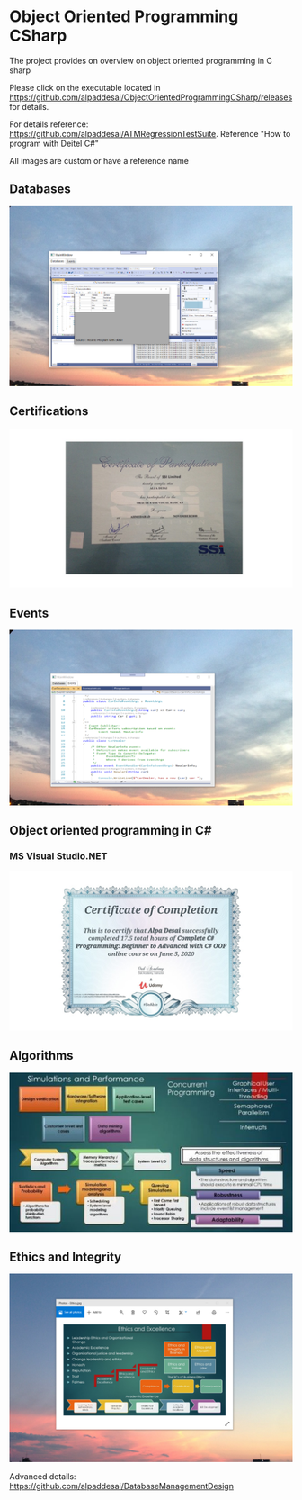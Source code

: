 # Object Oriented Programming CSharp

The project provides on overview on object oriented programming in C sharp

Please click on the executable located in https://github.com/alpaddesai/ObjectOrientedProgrammingCSharp/releases for details.

For details reference: https://github.com/alpaddesai/ATMRegressionTestSuite. Reference "How to program with Deitel C#"


All images are custom or have a reference name

## Databases
![image](DatabasesImage.png)

## Certifications
![image](Oracle.jpg)

## Events 
![image](EventsImage.png)

## Object oriented programming in C#

### MS Visual Studio.NET
![image](CSharp.jpg)


## Algorithms
![image](SimulationsPerformanceMetrics.jpg)

## Ethics and Integrity
![image](EthicsandExcellence.png)

Advanced details:  https://github.com/alpaddesai/DatabaseManagementDesign
